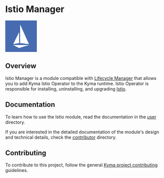 # Istio Manager

<img src="./docs/istio-whitelogo-bluebackground-framed.svg" alt="Istio logo" style="height: 100px; width:100px;"/>

## Overview

Istio Manager is a module compatible with [Lifecycle Manager](https://github.com/kyma-project/lifecycle-manager) that allows you to add Kyma Istio Operator to the Kyma runtime. Istio Operator is responsible for installing, uninstalling, and upgrading [Istio](https://https://istio.io/latest/).

## Documentation

To learn how to use the Istio module, read the documentation in the [user](./docs/user) directory. 

If you are interested in the detailed documentation of the module's design and technical details, check the [contributor](./docs/contributor/) directory.

## Contributing

To contribute to this project, follow the general [Kyma project contributing](https://github.com/kyma-project/community/blob/main/docs/contributing/02-contributing.md) guidelines.